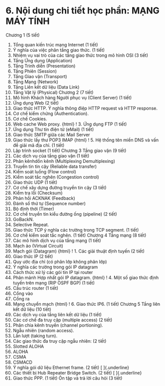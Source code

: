 # 6. Nội dung chi tiết học phần: MẠNG MÁY TÍNH
Chương 1 (5 tiết)
1. Tổng quan kiến trúc mạng Internet (1 tiết)
2. Ý nghĩa của việc phân tầng giao thức. (1 tiết)
3. Nhiệm vụ vai trò của các tầng giao thức trong mô hình OSI (3 tiết)
1. Tầng Ứng dụng (Application)
2. Tầng Trình diễn (Presentation)
3. Tầng Phiên (Session)
4. Tầng Giao vận (Transport)
5. Tầng Mạng (Network)
6. Tầng Liên kết dữ liệu (Data Link)
7. Tầng Vật lý (Physical)
Chương 2 (7 tiết)
1. Mô hình Khách hàng Người phục vụ (Client Server) (1 tiết)
2. Ứng dụng Web (2 tiết)
1. Giao thức HTTP. Ý nghĩa thông điệp HTTP request và HTTP response.
2. Cơ chế kiểm chứng (Authentication).
3. Cơ chế Cookies.
4. Web cache Web proxy.
{html}
! 3. Ứng dụng FTP (1 tiết)
4. Ứng dụng Thư tín điện tử (eMail) (1 tiết)
1. Giao thức SMTP giữa các Mail Server
2. Giao thức lấy thư POP3 IMAP
{html}
! 5. Hệ thống tên miền DNS và vấn đề giải mã địa chỉ. (1 tiết)
6. Lập trình socket (1 tiết)
Chương 3 Tầng giao vận (9 tiết)
1. Các dịch vụ của tầng giao vận (1 tiết)
1. Phân kênhdồn kênh (Multiplexing Demultiplexing)
2. Truyền tin tin cậy (Reliable data transfer)
3. Kiểm soát luồng (Flow control)
4. Kiểm soát tắc nghẽn (Congestion control)
2. Giao thức UDP (1 tiết)
3. Cơ chế xây dựng đường truyền tin cậy (3 tiết)
1. Kiểm tra lỗi (Checksum)
2. Phản hồi ACKNAK (Feedback)
3. Đánh số thứ tự (Sequence number)
4. Bộ định thời (Timer)
4. Cơ chế truyền tin kiểu đường ống (pipeline) (2 tiết)
1. GoBackN.
2. Selective Repeat.
3. Giao thức TCP ý nghĩa các trường trong TCP segment. (1 tiết)
4. Cơ chế kiểm soát tắc nghẽn. (1 tiết)
Chương 4 Tầng mạng (8 tiết)
1. Các mô hình dịch vụ của tầng mạng (1 tiết)
1. Mạch ảo (Virtual Circuit)
2. Mạch gói (Datagram)
{html}
! 1. Các giải thuật định tuyến (2 tiết)
2. Giao thức IP (2 tiết)
1. Quy ước địa chỉ (có phân lớp không phân lớp)
2. Ý nghĩa các trường trong gói IP datagram
3. Cách thức xử lý các gói tin IP tại router
4. Phân mảnh Hợp nhất gói IP datagram.
{html}
! 4. Một số giao thức định tuyến trên mạng (RIP OSPF BGP) (1 tiết)
5. Cấu trúc router (1 tiết)
1. Cổng vào
2. Cổng ra
3. Mạng chuyển mạch
{html}
! 6. Giao thức IP6. (1 tiết)
Chương 5 Tầng liên kết dữ liệu (10 tiết)
1. Các dịch vụ của tầng liên kết dữ liệu (1 tiết)
2. Các cơ chế đa truy cập (multiple access) (2 tiết)
1. Phân chia kênh truyền (channel portioning).
2. Ngẫu nhiên (random access).
3. Lần lượt (taking turn).
3. Các giao thức đa truy cập ngẫu nhiên: (2 tiết)
1. Slotted ALOHA
2. ALOHA
3. CSMA
4. CSMACD
4. Ý nghĩa gói dữ liệu Ethernet frame. (2 tiết) [ ]{.underline}
5. Các thiết bị Hub Repeater Bridge Switch. (2 tiết) [ ]{.underline}
6. Giao thức PPP. (1 tiết)
Ôn tập và trả lời câu hỏi (3 tiết)
